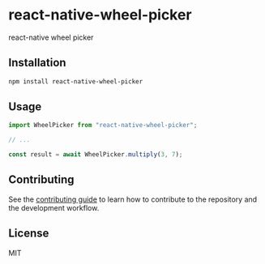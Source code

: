 # react-native-wheel-picker

react-native wheel picker

## Installation

```sh
npm install react-native-wheel-picker
```

## Usage

```js
import WheelPicker from "react-native-wheel-picker";

// ...

const result = await WheelPicker.multiply(3, 7);
```

## Contributing

See the [contributing guide](CONTRIBUTING.md) to learn how to contribute to the repository and the development workflow.

## License

MIT
